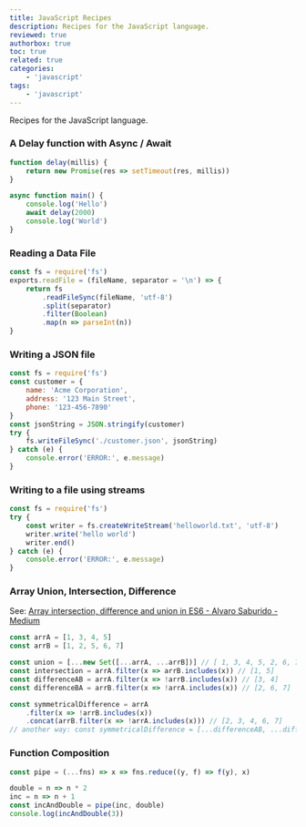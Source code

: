 ```yaml
---
title: JavaScript Recipes
description: Recipes for the JavaScript language.
reviewed: true
authorbox: true
toc: true
related: true
categories:
    - 'javascript'
tags:
    - 'javascript'
---
```


Recipes for the JavaScript language.

<!--more-->

### A Delay function with Async / Await

```js
function delay(millis) {
    return new Promise(res => setTimeout(res, millis))
}

async function main() {
    console.log('Hello')
    await delay(2000)
    console.log('World')
}
```

### Reading a Data File

```js
const fs = require('fs')
exports.readFile = (fileName, separator = '\n') => {
    return fs
        .readFileSync(fileName, 'utf-8')
        .split(separator)
        .filter(Boolean)
        .map(n => parseInt(n))
}
```

### Writing a JSON file

```js
const fs = require('fs')
const customer = {
    name: 'Acme Corporation',
    address: '123 Main Street',
    phone: '123-456-7890'
}
const jsonString = JSON.stringify(customer)
try {
    fs.writeFileSync('./customer.json', jsonString)
} catch (e) {
    console.error('ERROR:', e.message)
}
```

### Writing to a file using streams

```js
const fs = require('fs')
try {
    const writer = fs.createWriteStream('helloworld.txt', 'utf-8')
    writer.write('hello world')
    writer.end()
} catch (e) {
    console.error('ERROR:', e.message)
}
```

### Array Union, Intersection, Difference

See: [Array intersection, difference and union in ES6 - Alvaro Saburido - Medium](https://medium.com/@alvaro.saburido/set-theory-for-arrays-in-es6-eb2f20a61848)

```javascript
const arrA = [1, 3, 4, 5]
const arrB = [1, 2, 5, 6, 7]

const union = [...new Set([...arrA, ...arrB])] // [ 1, 3, 4, 5, 2, 6, 7
const intersection = arrA.filter(x => arrB.includes(x)) // [1, 5]
const differenceAB = arrA.filter(x => !arrB.includes(x)) // [3, 4]
const differenceBA = arrB.filter(x => !arrA.includes(x)) // [2, 6, 7]

const symmetricalDifference = arrA
    .filter(x => !arrB.includes(x))
    .concat(arrB.filter(x => !arrA.includes(x))) // [2, 3, 4, 6, 7]
// another way: const symmetricalDifference = [...differenceAB, ...differenceBA]
```

### Function Composition

```javascript
const pipe = (...fns) => x => fns.reduce((y, f) => f(y), x)

double = n => n * 2
inc = n => n + 1
const incAndDouble = pipe(inc, double)
console.log(incAndDouble(3))
```

